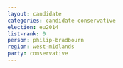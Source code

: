 ```yaml
---
layout: candidate
categories: candidate conservative
election: eu2014
list-rank: 0
person: philip-bradbourn
region: west-midlands
party: conservative
---
```

